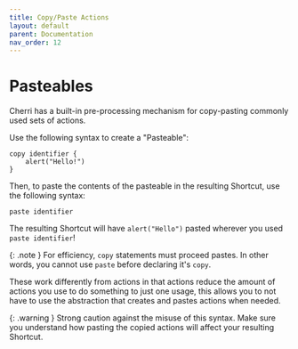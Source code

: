 ```yaml
---
title: Copy/Paste Actions
layout: default
parent: Documentation
nav_order: 12
---
```



# Pasteables

Cherri has a built-in pre-processing mechanism for copy-pasting commonly used sets of actions.

Use the following syntax to create a "Pasteable":

```
copy identifier {
    alert("Hello!")
}
```

Then, to paste the contents of the pasteable in the resulting Shortcut, use the following syntax:

```
paste identifier
```

The resulting Shortcut will have `alert("Hello")` pasted wherever you used `paste identifier`!

{: .note }
For efficiency, `copy` statements must proceed pastes. In other words, you cannot use `paste` before declaring it's `copy`.

These work differently from actions in that actions reduce the amount of actions you use to do something to just one usage, this allows you to not have to use the abstraction that creates and pastes actions when needed.

{: .warning }
Strong caution against the misuse of this syntax. Make sure you understand how pasting the copied actions will affect your resulting Shortcut.
